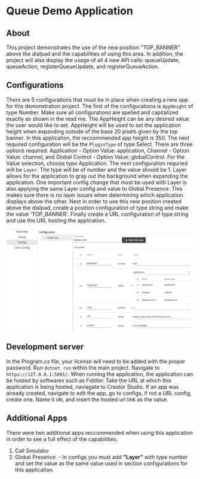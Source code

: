 # Queue Demo Application

## About

This project demonstrates the use of the new position "TOP_BANNER" above the dialpad and the capabilities of using this area. In addition, the project will also display the usage of all 4 new API calls: queueUpdate, queueAction, registerQueueUpdate, and registerQueueAction.

## Configurations

There are 5 configurations that must be in place when creating a new app for this demonstration project. The first of the configurations is `AppHeight` of type Number. Make sure all configurations are spelled and capitalized exactly as shown in the read me. The AppHeight can be any desired value the user would like to set. AppHeight will be used to set the application height when expanding outside of the base 20 pixels given by the top banner. In this application, the reccommended app height is 350. The next required configuration will be the `PluginType` of type Select. There are three options required: Application - Option Value: application, Channel - Option Value: channel, and Global Control - Option Value: globalControl. For the Value selection, choose type Application. The next configuration requried will be `Layer`. The type will be of number and the value should be 1. Layer allows for the application to gray out the background when expanding the application. One important config change that must be used with Layer is also applying the same Layer config and value to Global Presence. This makes sure there is no layer issues when determining which application displays above the other. Next in order to use this new position created above the dialpad, create a position configuration of type string and make the value 'TOP_BANNER'. Finally create a URL configuration of type string and use the URL hosting the application.

<img src="./queue_demo/ClientApp/src/assets/cs_app_configuration.png" style="width:1100px; height: auto">


## Development server

In the Program.cs file, your license will need to be added with the proper password.
Run `dotnet run` within the main project. Navigate to `https://127.0.0.1:5001/`. When running the application, the application can be hosted by softwares such as Fiddler.
Take the URL at which this application is being hosted, naviagate to Creator Studio. If an app was already created, navigate to edit the app, go to configs, if not a URL config, create one.
Name it `URL` and insert the hosted url link as the value. 

## Additional Apps

There were two additional apps reccommended when using this application in order to see a full effect of the capabilities.
1. Call Simulator
2. Global Presence
  &nbsp;- In configs you must add <b>"Layer"</b> with type number and set the value as the same value used in section configurations for this application.
